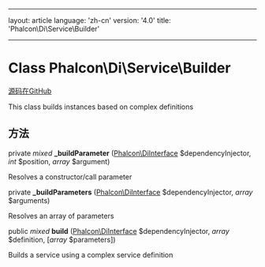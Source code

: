 * * *

layout: article language: 'zh-cn' version: '4.0' title: 'Phalcon\Di\Service\Builder'

* * *

# Class **Phalcon\Di\Service\Builder**

<a href="https://github.com/phalcon/cphalcon/tree/v4.0.0/phalcon/di/service/builder.zep" class="btn btn-default btn-sm">源码在GitHub</a>

This class builds instances based on complex definitions

## 方法

private *mixed* **_buildParameter** ([Phalcon\DiInterface](Phalcon_DiInterface) $dependencyInjector, *int* $position, *array* $argument)

Resolves a constructor/call parameter

private **_buildParameters** ([Phalcon\DiInterface](Phalcon_DiInterface) $dependencyInjector, *array* $arguments)

Resolves an array of parameters

public *mixed* **build** ([Phalcon\DiInterface](Phalcon_DiInterface) $dependencyInjector, *array* $definition, [*array* $parameters])

Builds a service using a complex service definition